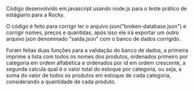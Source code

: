 Código desenvolvido em javascript usando node.js para o teste prático de estágiario para a Rocky.

O código é feito para corrigir ler o arquivo json("broken-database.json") e corrigir nomes, preços e quantidas, após isso ele irá exportar um outro arquivo json denominado "saida.json" com o banco de dados corrigido.

Foram feitas duas funções para a validação do banco de dados, a primeira imprime a lista com todos os nomes dos produtos, ordenados primeiro por categoria em ordem alfabética e ordenados por id em ordem crescente, a segunda calcula qual é o valor total do estoque por categoria, ou seja, a soma do valor de todos os produtos em estoque de cada categoria, considerando a quantidade de cada produto. 

